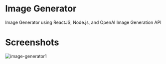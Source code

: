 # Image Generator
Image Generator using ReactJS, Node.js, and OpenAI Image Generation API

# Screenshots
![image-generator1](https://user-images.githubusercontent.com/40266802/215262241-1385a7fa-2c28-4beb-85fd-6618351e90c2.png)
